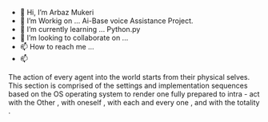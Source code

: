 - 👋 Hi, I’m Arbaz Mukeri
- 👀 I’m Workig on ... Ai-Base voice Assistance Project.
- 🌱 I’m currently learning ... Python.py
- 💞️ I’m looking to collaborate on ...
- 📫 How to reach me ...
- 📫

The action of every agent into the world starts from their physical selves.  This section is comprised of the settings and implementation sequences based on the OS operating system to render one fully prepared to intra - act with the Other , with oneself , with each and every one , and with the totality .
<!---
arbazmukeri26/arbazmukeri26 is a ✨ special ✨ repository because its `README.md` (this file) appears on your GitHub profile.
You can click the Preview link to take a look at your changes.
--->
